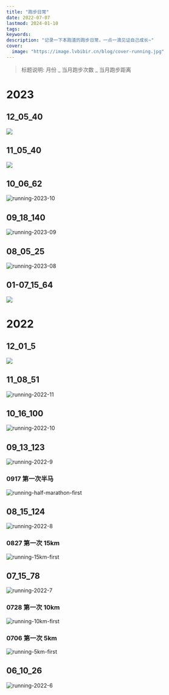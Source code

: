```yaml
---
title: "跑步日常"
date: 2022-07-07
lastmod: 2024-01-10
tags:
keywords:
description: "记录一下本跑渣的跑步日常，一点一滴见证自己成长~"
cover:
  image: "https://image.lvbibir.cn/blog/cover-running.jpg"
---
```


> 标题说明: 月份 _ 当月跑步次数 _ 当月跑步距离

# 2023

## 12_05_40

![](https://image.lvbibir.cn/blog/running-2023-12.png)

## 11_05_40

![](https://image.lvbibir.cn/blog/running-2023-11.png)

## 10_06_62

![running-2023-10](https://image.lvbibir.cn/blog/running-2023-10.png)

## 09_18_140

![running-2023-09](https://image.lvbibir.cn/blog/running-2023-09.png)

## 08_05_25

![running-2023-08](https://image.lvbibir.cn/blog/running-2023-08.png)

## 01-07_15_64

![](https://image.lvbibir.cn/blog/running-2023-01-07.png)

# 2022

## 12_01_5

![](https://image.lvbibir.cn/blog/running-2022-12.png)

## 11_08_51

![running-2022-11](https://image.lvbibir.cn/blog/running-2022-11.png)

## 10_16_100

![running-2022-10](https://image.lvbibir.cn/blog/running-2022-10.png)

## 09_13_123

![running-2022-9](https://image.lvbibir.cn/blog/running-2022-9.png)

### 0917 第一次半马

![running-half-marathon-first](https://image.lvbibir.cn/blog/running-half-marathon-first.jpg)

## 08_15_124

![running-2022-8](https://image.lvbibir.cn/blog/running-2022-8.jpg)

### 0827 第一次 15km

![running-15km-first](https://image.lvbibir.cn/blog/running-15km-first.jpg)

## 07_15_78

![running-2022-7](https://image.lvbibir.cn/blog/running-2022-7.jpg)

### 0728 第一次 10km

![running-10km-first](https://image.lvbibir.cn/blog/running-10km-first.jpg)

### 0706 第一次 5km

![running-5km-first](https://image.lvbibir.cn/blog/running-5km-first.jpg)

## 06_10_26

![running-2022-6](https://image.lvbibir.cn/blog/running-2022-6.jpg)
